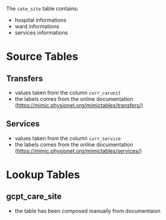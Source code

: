 The `cate_site` table contains:
- hospital informations
- ward informations
- services informations

# Source Tables

## Transfers

- values taken from the column `curr_carunit`
- the labels comes from the online documentation (https://mimic.physionet.org/mimictables/transfers/)

## Services

- values taken from the column `curr_service`
- the labels comes from the online documentation (https://mimic.physionet.org/mimictables/services/)

# Lookup Tables

## gcpt_care_site

- the table has been composed manually from documentaion
